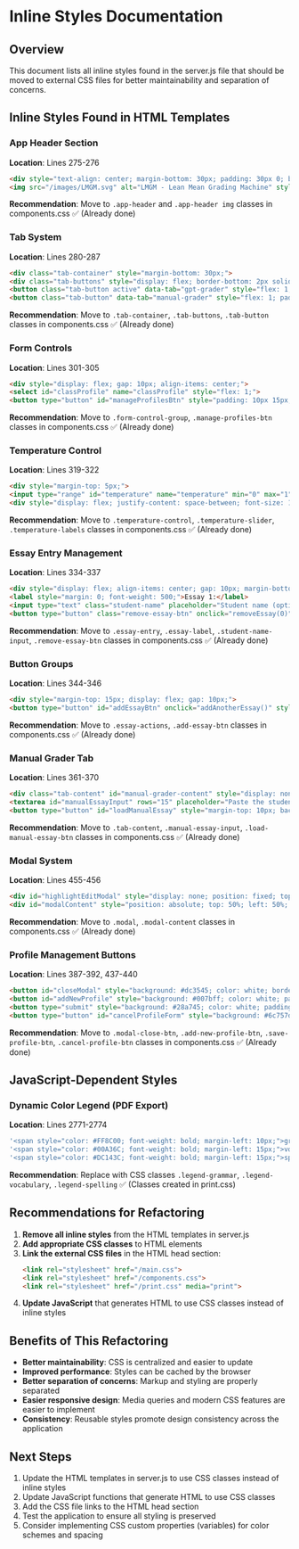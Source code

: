 # Inline Styles Documentation

## Overview
This document lists all inline styles found in the server.js file that should be moved to external CSS files for better maintainability and separation of concerns.

## Inline Styles Found in HTML Templates

### App Header Section
**Location**: Lines 275-276
```html
<div style="text-align: center; margin-bottom: 30px; padding: 30px 0; border-bottom: 2px solid #e9ecef;">
<img src="/images/LMGM.svg" alt="LMGM - Lean Mean Grading Machine" style="height: 120px; max-width: 100%;">
```
**Recommendation**: Move to `.app-header` and `.app-header img` classes in components.css ✅ (Already done)

### Tab System
**Location**: Lines 280-287
```html
<div class="tab-container" style="margin-bottom: 30px;">
<div class="tab-buttons" style="display: flex; border-bottom: 2px solid #e9ecef; margin-bottom: 20px;">
<button class="tab-button active" data-tab="gpt-grader" style="flex: 1; padding: 15px 20px; border: none; background: #007bff; color: white; cursor: pointer; border-radius: 8px 8px 0 0; margin-right: 2px; font-size: 16px; font-weight: bold;">
<button class="tab-button" data-tab="manual-grader" style="flex: 1; padding: 15px 20px; border: none; background: #f8f9fa; color: #6c757d; cursor: pointer; border-radius: 8px 8px 0 0; margin-left: 2px; font-size: 16px; font-weight: bold;">
```
**Recommendation**: Move to `.tab-container`, `.tab-buttons`, `.tab-button` classes in components.css ✅ (Already done)

### Form Controls
**Location**: Lines 301-305
```html
<div style="display: flex; gap: 10px; align-items: center;">
<select id="classProfile" name="classProfile" style="flex: 1;">
<button type="button" id="manageProfilesBtn" style="padding: 10px 15px; background: #28a745; white-space: nowrap;">
```
**Recommendation**: Move to `.form-control-group`, `.manage-profiles-btn` classes in components.css ✅ (Already done)

### Temperature Control
**Location**: Lines 319-322
```html
<div style="margin-top: 5px;">
<input type="range" id="temperature" name="temperature" min="0" max="1" step="0.1" value="0.3" style="width: 100%;" oninput="updateTemperatureDisplay(this.value)">
<div style="display: flex; justify-content: space-between; font-size: 12px; color: #666; margin-top: 5px;">
```
**Recommendation**: Move to `.temperature-control`, `.temperature-slider`, `.temperature-labels` classes in components.css ✅ (Already done)

### Essay Entry Management
**Location**: Lines 334-337
```html
<div style="display: flex; align-items: center; gap: 10px; margin-bottom: 8px;">
<label style="margin: 0; font-weight: 500;">Essay 1:</label>
<input type="text" class="student-name" placeholder="Student name (optional)" style="padding: 5px; border: 1px solid #ddd; border-radius: 4px; width: 200px;">
<button type="button" class="remove-essay-btn" onclick="removeEssay(0)" style="background: #dc3545; color: white; border: none; padding: 5px 10px; border-radius: 4px; cursor: pointer; display: none;">
```
**Recommendation**: Move to `.essay-entry`, `.essay-label`, `.student-name-input`, `.remove-essay-btn` classes in components.css ✅ (Already done)

### Button Groups
**Location**: Lines 344-346
```html
<div style="margin-top: 15px; display: flex; gap: 10px;">
<button type="button" id="addEssayBtn" onclick="addAnotherEssay()" style="background: #28a745; color: white; border: none; padding: 10px 15px; border-radius: 4px; cursor: pointer;">
```
**Recommendation**: Move to `.essay-actions`, `.add-essay-btn` classes in components.css ✅ (Already done)

### Manual Grader Tab
**Location**: Lines 361-370
```html
<div class="tab-content" id="manual-grader-content" style="display: none;">
<textarea id="manualEssayInput" rows="15" placeholder="Paste the student's essay here..." style="width: 100%; padding: 10px; border: 1px solid #ddd; border-radius: 4px;"></textarea>
<button type="button" id="loadManualEssay" style="margin-top: 10px; background: #28a745; color: white; padding: 8px 15px; border: none; border-radius: 4px; cursor: pointer;">
```
**Recommendation**: Move to `.tab-content`, `.manual-essay-input`, `.load-manual-essay-btn` classes in components.css ✅ (Already done)

### Modal System
**Location**: Lines 455-456
```html
<div id="highlightEditModal" style="display: none; position: fixed; top: 0; left: 0; width: 100%; height: 100%; background: rgba(0,0,0,0.5); z-index: 1000;">
<div id="modalContent" style="position: absolute; top: 50%; left: 50%; transform: translate(-50%, -50%); background: white; border-radius: 12px; box-shadow: 0 4px 20px rgba(0,0,0,0.3); max-width: 500px; width: 90%; cursor: default;">
```
**Recommendation**: Move to `.modal`, `.modal-content` classes in components.css ✅ (Already done)

### Profile Management Buttons
**Location**: Lines 387-392, 437-440
```html
<button id="closeModal" style="background: #dc3545; color: white; border: none; padding: 5px 10px; border-radius: 4px; cursor: pointer;">&times;</button>
<button id="addNewProfile" style="background: #007bff; color: white; padding: 10px 20px; border: none; border-radius: 4px; margin-top: 15px; cursor: pointer;">
<button type="submit" style="background: #28a745; color: white; padding: 10px 20px; border: none; border-radius: 4px; margin-right: 10px; cursor: pointer;">
<button type="button" id="cancelProfileForm" style="background: #6c757d; color: white; padding: 10px 20px; border: none; border-radius: 4px; cursor: pointer;">
```
**Recommendation**: Move to `.modal-close-btn`, `.add-new-profile-btn`, `.save-profile-btn`, `.cancel-profile-btn` classes in components.css ✅ (Already done)

## JavaScript-Dependent Styles

### Dynamic Color Legend (PDF Export)
**Location**: Lines 2771-2774
```javascript
'<span style="color: #FF8C00; font-weight: bold; margin-left: 10px;">grammar</span>' +
'<span style="color: #00A36C; font-weight: bold; margin-left: 15px;">vocabulary</span>' +
'<span style="color: #DC143C; font-weight: bold; margin-left: 15px;">spelling</span>' +
```
**Recommendation**: Replace with CSS classes `.legend-grammar`, `.legend-vocabulary`, `.legend-spelling` ✅ (Classes created in print.css)

## Recommendations for Refactoring

1. **Remove all inline styles** from the HTML templates in server.js
2. **Add appropriate CSS classes** to HTML elements
3. **Link the external CSS files** in the HTML head section:
   ```html
   <link rel="stylesheet" href="/main.css">
   <link rel="stylesheet" href="/components.css">
   <link rel="stylesheet" href="/print.css" media="print">
   ```
4. **Update JavaScript** that generates HTML to use CSS classes instead of inline styles

## Benefits of This Refactoring

- **Better maintainability**: CSS is centralized and easier to update
- **Improved performance**: Styles can be cached by the browser
- **Better separation of concerns**: Markup and styling are properly separated
- **Easier responsive design**: Media queries and modern CSS features are easier to implement
- **Consistency**: Reusable styles promote design consistency across the application

## Next Steps

1. Update the HTML templates in server.js to use CSS classes instead of inline styles
2. Update JavaScript functions that generate HTML to use CSS classes
3. Add the CSS file links to the HTML head section
4. Test the application to ensure all styling is preserved
5. Consider implementing CSS custom properties (variables) for color schemes and spacing